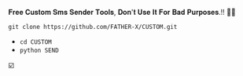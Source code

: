 𝐅𝐫𝐞𝐞 𝐂𝐮𝐬𝐭𝐨𝐦 𝐒𝐦𝐬 𝐒𝐞𝐧𝐝𝐞𝐫 𝐓𝐨𝐨𝐥𝐬, 𝐃𝐨𝐧'𝐭 𝐔𝐬𝐞 𝐈𝐭 𝐅𝐨𝐫 𝐁𝐚𝐝 𝐏𝐮𝐫𝐩𝐨𝐬𝐞𝐬.!! 🤒🤝


```
git clone https://github.com/FATHER-X/CUSTOM.git
```
- `cd CUSTOM`
- `python SEND`


☑️
